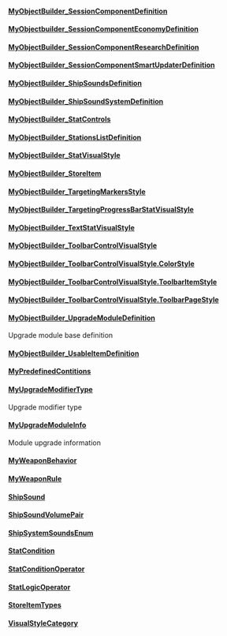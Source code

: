 #### [MyObjectBuilder\_SessionComponentDefinition](https://keensoftwarehouse.github.io/SpaceEngineersModAPI/api/VRage.Game.ObjectBuilders.Definitions.MyObjectBuilder_SessionComponentDefinition.html)

#### [MyObjectbuilder\_SessionComponentEconomyDefinition](https://keensoftwarehouse.github.io/SpaceEngineersModAPI/api/VRage.Game.ObjectBuilders.Definitions.MyObjectbuilder_SessionComponentEconomyDefinition.html)

#### [MyObjectBuilder\_SessionComponentResearchDefinition](https://keensoftwarehouse.github.io/SpaceEngineersModAPI/api/VRage.Game.ObjectBuilders.Definitions.MyObjectBuilder_SessionComponentResearchDefinition.html)

#### [MyObjectBuilder\_SessionComponentSmartUpdaterDefinition](https://keensoftwarehouse.github.io/SpaceEngineersModAPI/api/VRage.Game.ObjectBuilders.Definitions.MyObjectBuilder_SessionComponentSmartUpdaterDefinition.html)

#### [MyObjectBuilder\_ShipSoundsDefinition](https://keensoftwarehouse.github.io/SpaceEngineersModAPI/api/VRage.Game.ObjectBuilders.Definitions.MyObjectBuilder_ShipSoundsDefinition.html)

#### [MyObjectBuilder\_ShipSoundSystemDefinition](https://keensoftwarehouse.github.io/SpaceEngineersModAPI/api/VRage.Game.ObjectBuilders.Definitions.MyObjectBuilder_ShipSoundSystemDefinition.html)

#### [MyObjectBuilder\_StatControls](https://keensoftwarehouse.github.io/SpaceEngineersModAPI/api/VRage.Game.ObjectBuilders.Definitions.MyObjectBuilder_StatControls.html)

#### [MyObjectBuilder\_StationsListDefinition](https://keensoftwarehouse.github.io/SpaceEngineersModAPI/api/VRage.Game.ObjectBuilders.Definitions.MyObjectBuilder_StationsListDefinition.html)

#### [MyObjectBuilder\_StatVisualStyle](https://keensoftwarehouse.github.io/SpaceEngineersModAPI/api/VRage.Game.ObjectBuilders.Definitions.MyObjectBuilder_StatVisualStyle.html)

#### [MyObjectBuilder\_StoreItem](https://keensoftwarehouse.github.io/SpaceEngineersModAPI/api/VRage.Game.ObjectBuilders.Definitions.MyObjectBuilder_StoreItem.html)

#### [MyObjectBuilder\_TargetingMarkersStyle](https://keensoftwarehouse.github.io/SpaceEngineersModAPI/api/VRage.Game.ObjectBuilders.Definitions.MyObjectBuilder_TargetingMarkersStyle.html)

#### [MyObjectBuilder\_TargetingProgressBarStatVisualStyle](https://keensoftwarehouse.github.io/SpaceEngineersModAPI/api/VRage.Game.ObjectBuilders.Definitions.MyObjectBuilder_TargetingProgressBarStatVisualStyle.html)

#### [MyObjectBuilder\_TextStatVisualStyle](https://keensoftwarehouse.github.io/SpaceEngineersModAPI/api/VRage.Game.ObjectBuilders.Definitions.MyObjectBuilder_TextStatVisualStyle.html)

#### [MyObjectBuilder\_ToolbarControlVisualStyle](https://keensoftwarehouse.github.io/SpaceEngineersModAPI/api/VRage.Game.ObjectBuilders.Definitions.MyObjectBuilder_ToolbarControlVisualStyle.html)

#### [MyObjectBuilder\_ToolbarControlVisualStyle.ColorStyle](https://keensoftwarehouse.github.io/SpaceEngineersModAPI/api/VRage.Game.ObjectBuilders.Definitions.MyObjectBuilder_ToolbarControlVisualStyle.ColorStyle.html)

#### [MyObjectBuilder\_ToolbarControlVisualStyle.ToolbarItemStyle](https://keensoftwarehouse.github.io/SpaceEngineersModAPI/api/VRage.Game.ObjectBuilders.Definitions.MyObjectBuilder_ToolbarControlVisualStyle.ToolbarItemStyle.html)

#### [MyObjectBuilder\_ToolbarControlVisualStyle.ToolbarPageStyle](https://keensoftwarehouse.github.io/SpaceEngineersModAPI/api/VRage.Game.ObjectBuilders.Definitions.MyObjectBuilder_ToolbarControlVisualStyle.ToolbarPageStyle.html)

#### [MyObjectBuilder\_UpgradeModuleDefinition](https://keensoftwarehouse.github.io/SpaceEngineersModAPI/api/VRage.Game.ObjectBuilders.Definitions.MyObjectBuilder_UpgradeModuleDefinition.html)

Upgrade module base definition

#### [MyObjectBuilder\_UsableItemDefinition](https://keensoftwarehouse.github.io/SpaceEngineersModAPI/api/VRage.Game.ObjectBuilders.Definitions.MyObjectBuilder_UsableItemDefinition.html)

#### [MyPredefinedContitions](https://keensoftwarehouse.github.io/SpaceEngineersModAPI/api/VRage.Game.ObjectBuilders.Definitions.MyPredefinedContitions.html)

#### [MyUpgradeModifierType](https://keensoftwarehouse.github.io/SpaceEngineersModAPI/api/VRage.Game.ObjectBuilders.Definitions.MyUpgradeModifierType.html)

Upgrade modifier type

#### [MyUpgradeModuleInfo](https://keensoftwarehouse.github.io/SpaceEngineersModAPI/api/VRage.Game.ObjectBuilders.Definitions.MyUpgradeModuleInfo.html)

Module upgrade information

#### [MyWeaponBehavior](https://keensoftwarehouse.github.io/SpaceEngineersModAPI/api/VRage.Game.ObjectBuilders.Definitions.MyWeaponBehavior.html)

#### [MyWeaponRule](https://keensoftwarehouse.github.io/SpaceEngineersModAPI/api/VRage.Game.ObjectBuilders.Definitions.MyWeaponRule.html)

#### [ShipSound](https://keensoftwarehouse.github.io/SpaceEngineersModAPI/api/VRage.Game.ObjectBuilders.Definitions.ShipSound.html)

#### [ShipSoundVolumePair](https://keensoftwarehouse.github.io/SpaceEngineersModAPI/api/VRage.Game.ObjectBuilders.Definitions.ShipSoundVolumePair.html)

#### [ShipSystemSoundsEnum](https://keensoftwarehouse.github.io/SpaceEngineersModAPI/api/VRage.Game.ObjectBuilders.Definitions.ShipSystemSoundsEnum.html)

#### [StatCondition](https://keensoftwarehouse.github.io/SpaceEngineersModAPI/api/VRage.Game.ObjectBuilders.Definitions.StatCondition.html)

#### [StatConditionOperator](https://keensoftwarehouse.github.io/SpaceEngineersModAPI/api/VRage.Game.ObjectBuilders.Definitions.StatConditionOperator.html)

#### [StatLogicOperator](https://keensoftwarehouse.github.io/SpaceEngineersModAPI/api/VRage.Game.ObjectBuilders.Definitions.StatLogicOperator.html)

#### [StoreItemTypes](https://keensoftwarehouse.github.io/SpaceEngineersModAPI/api/VRage.Game.ObjectBuilders.Definitions.StoreItemTypes.html)

#### [VisualStyleCategory](https://keensoftwarehouse.github.io/SpaceEngineersModAPI/api/VRage.Game.ObjectBuilders.Definitions.VisualStyleCategory.html)